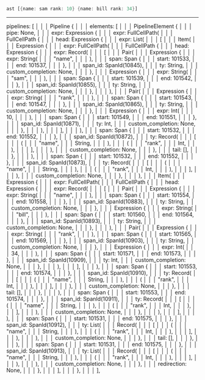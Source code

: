 
```rust
ast [{name: sam rank: 10} {name: bill rank: 34}]
```
---

pipelines: [                                                                                         │
│       │         Pipeline {                                                                                       │
│       │             elements: [                                                                                  │
│       │                 PipelineElement {                                                                        │
│       │                     pipe: None,                                                                          │
│       │                     expr: Expression {                                                                   │
│       │                         expr: FullCellPath(                                                              │
│       │                             FullCellPath {                                                               │
│       │                                 head: Expression {                                                       │
│       │                                     expr: List(                                                          │
│       │                                         [                                                                │
│       │                                             Item(                                                        │
│       │                                                 Expression {                                             │
│       │                                                     expr: FullCellPath(                                  │
│       │                                                         FullCellPath {                                   │
│       │                                                             head: Expression {                           │
│       │                                                                 expr: Record(                            │
│       │                                                                     [                                    │
│       │                                                                         Pair(                            │
│       │                                                                             Expression {                 │
│       │                                                                                 expr: String(            │
│       │                                                                                     "name",              │
│       │                                                                                 ),                       │
│       │                                                                                 span: Span {             │
│       │                                                                                     start: 101533,       │
│       │                                                                                     end: 101537,         │
│       │                                                                                 },                       │
│       │                                                                                 span_id: SpanId(10845),  │
│       │                                                                                 ty: String,              │
│       │                                                                                 custom_completion: None, │
│       │                                                                             },                           │
│       │                                                                             Expression {                 │
│       │                                                                                 expr: String(            │
│       │                                                                                     "sam",               │
│       │                                                                                 ),                       │
│       │                                                                                 span: Span {             │
│       │                                                                                     start: 101539,       │
│       │                                                                                     end: 101542,         │
│       │                                                                                 },                       │
│       │                                                                                 span_id: SpanId(10855),  │
│       │                                                                                 ty: String,              │
│       │                                                                                 custom_completion: None, │
│       │                                                                             },                           │
│       │                                                                         ),                               │
│       │                                                                         Pair(                            │
│       │                                                                             Expression {                 │
│       │                                                                                 expr: String(            │
│       │                                                                                     "rank",              │
│       │                                                                                 ),                       │
│       │                                                                                 span: Span {             │
│       │                                                                                     start: 101543,       │
│       │                                                                                     end: 101547,         │
│       │                                                                                 },                       │
│       │                                                                                 span_id: SpanId(10865),  │
│       │                                                                                 ty: String,              │
│       │                                                                                 custom_completion: None, │
│       │                                                                             },                           │
│       │                                                                             Expression {                 │
│       │                                                                                 expr: Int(               │
│       │                                                                                     10,                  │
│       │                                                                                 ),                       │
│       │                                                                                 span: Span {             │
│       │                                                                                     start: 101549,       │
│       │                                                                                     end: 101551,         │
│       │                                                                                 },                       │
│       │                                                                                 span_id: SpanId(10871),  │
│       │                                                                                 ty: Int,                 │
│       │                                                                                 custom_completion: None, │
│       │                                                                             },                           │
│       │                                                                         ),                               │
│       │                                                                     ],                                   │
│       │                                                                 ),                                       │
│       │                                                                 span: Span {                             │
│       │                                                                     start: 101532,                       │
│       │                                                                     end: 101552,                         │
│       │                                                                 },                                       │
│       │                                                                 span_id: SpanId(10872),                  │
│       │                                                                 ty: Record(                              │
│       │                                                                     [                                    │
│       │                                                                         (                                │
│       │                                                                             "name",                      │
│       │                                                                             String,                      │
│       │                                                                         ),                               │
│       │                                                                         (                                │
│       │                                                                             "rank",                      │
│       │                                                                             Int,                         │
│       │                                                                         ),                               │
│       │                                                                     ],                                   │
│       │                                                                 ),                                       │
│       │                                                                 custom_completion: None,                 │
│       │                                                             },                                           │
│       │                                                             tail: [],                                    │
│       │                                                         },                                               │
│       │                                                     ),                                                   │
│       │                                                     span: Span {                                         │
│       │                                                         start: 101532,                                   │
│       │                                                         end: 101552,                                     │
│       │                                                     },                                                   │
│       │                                                     span_id: SpanId(10873),                              │
│       │                                                     ty: Record(                                          │
│       │                                                         [                                                │
│       │                                                             (                                            │
│       │                                                                 "name",                                  │
│       │                                                                 String,                                  │
│       │                                                             ),                                           │
│       │                                                             (                                            │
│       │                                                                 "rank",                                  │
│       │                                                                 Int,                                     │
│       │                                                             ),                                           │
│       │                                                         ],                                               │
│       │                                                     ),                                                   │
│       │                                                     custom_completion: None,                             │
│       │                                                 },                                                       │
│       │                                             ),                                                           │
│       │                                             Item(                                                        │
│       │                                                 Expression {                                             │
│       │                                                     expr: FullCellPath(                                  │
│       │                                                         FullCellPath {                                   │
│       │                                                             head: Expression {                           │
│       │                                                                 expr: Record(                            │
│       │                                                                     [                                    │
│       │                                                                         Pair(                            │
│       │                                                                             Expression {                 │
│       │                                                                                 expr: String(            │
│       │                                                                                     "name",              │
│       │                                                                                 ),                       │
│       │                                                                                 span: Span {             │
│       │                                                                                     start: 101554,       │
│       │                                                                                     end: 101558,         │
│       │                                                                                 },                       │
│       │                                                                                 span_id: SpanId(10883),  │
│       │                                                                                 ty: String,              │
│       │                                                                                 custom_completion: None, │
│       │                                                                             },                           │
│       │                                                                             Expression {                 │
│       │                                                                                 expr: String(            │
│       │                                                                                     "bill",              │
│       │                                                                                 ),                       │
│       │                                                                                 span: Span {             │
│       │                                                                                     start: 101560,       │
│       │                                                                                     end: 101564,         │
│       │                                                                                 },                       │
│       │                                                                                 span_id: SpanId(10893),  │
│       │                                                                                 ty: String,              │
│       │                                                                                 custom_completion: None, │
│       │                                                                             },                           │
│       │                                                                         ),                               │
│       │                                                                         Pair(                            │
│       │                                                                             Expression {                 │
│       │                                                                                 expr: String(            │
│       │                                                                                     "rank",              │
│       │                                                                                 ),                       │
│       │                                                                                 span: Span {             │
│       │                                                                                     start: 101565,       │
│       │                                                                                     end: 101569,         │
│       │                                                                                 },                       │
│       │                                                                                 span_id: SpanId(10903),  │
│       │                                                                                 ty: String,              │
│       │                                                                                 custom_completion: None, │
│       │                                                                             },                           │
│       │                                                                             Expression {                 │
│       │                                                                                 expr: Int(               │
│       │                                                                                     34,                  │
│       │                                                                                 ),                       │
│       │                                                                                 span: Span {             │
│       │                                                                                     start: 101571,       │
│       │                                                                                     end: 101573,         │
│       │                                                                                 },                       │
│       │                                                                                 span_id: SpanId(10909),  │
│       │                                                                                 ty: Int,                 │
│       │                                                                                 custom_completion: None, │
│       │                                                                             },                           │
│       │                                                                         ),                               │
│       │                                                                     ],                                   │
│       │                                                                 ),                                       │
│       │                                                                 span: Span {                             │
│       │                                                                     start: 101553,                       │
│       │                                                                     end: 101574,                         │
│       │                                                                 },                                       │
│       │                                                                 span_id: SpanId(10910),                  │
│       │                                                                 ty: Record(                              │
│       │                                                                     [                                    │
│       │                                                                         (                                │
│       │                                                                             "name",                      │
│       │                                                                             String,                      │
│       │                                                                         ),                               │
│       │                                                                         (                                │
│       │                                                                             "rank",                      │
│       │                                                                             Int,                         │
│       │                                                                         ),                               │
│       │                                                                     ],                                   │
│       │                                                                 ),                                       │
│       │                                                                 custom_completion: None,                 │
│       │                                                             },                                           │
│       │                                                             tail: [],                                    │
│       │                                                         },                                               │
│       │                                                     ),                                                   │
│       │                                                     span: Span {                                         │
│       │                                                         start: 101553,                                   │
│       │                                                         end: 101574,                                     │
│       │                                                     },                                                   │
│       │                                                     span_id: SpanId(10911),                              │
│       │                                                     ty: Record(                                          │
│       │                                                         [                                                │
│       │                                                             (                                            │
│       │                                                                 "name",                                  │
│       │                                                                 String,                                  │
│       │                                                             ),                                           │
│       │                                                             (                                            │
│       │                                                                 "rank",                                  │
│       │                                                                 Int,                                     │
│       │                                                             ),                                           │
│       │                                                         ],                                               │
│       │                                                     ),                                                   │
│       │                                                     custom_completion: None,                             │
│       │                                                 },                                                       │
│       │                                             ),                                                           │
│       │                                         ],                                                               │
│       │                                     ),                                                                   │
│       │                                     span: Span {                                                         │
│       │                                         start: 101531,                                                   │
│       │                                         end: 101575,                                                     │
│       │                                     },                                                                   │
│       │                                     span_id: SpanId(10912),                                              │
│       │                                     ty: List(                                                            │
│       │                                         Record(                                                          │
│       │                                             [                                                            │
│       │                                                 (                                                        │
│       │                                                     "name",                                              │
│       │                                                     String,                                              │
│       │                                                 ),                                                       │
│       │                                                 (                                                        │
│       │                                                     "rank",                                              │
│       │                                                     Int,                                                 │
│       │                                                 ),                                                       │
│       │                                             ],                                                           │
│       │                                         ),                                                               │
│       │                                     ),                                                                   │
│       │                                     custom_completion: None,                                             │
│       │                                 },                                                                       │
│       │                                 tail: [],                                                                │
│       │                             },                                                                           │
│       │                         ),                                                                               │
│       │                         span: Span {                                                                     │
│       │                             start: 101531,                                                               │
│       │                             end: 101575,                                                                 │
│       │                         },                                                                               │
│       │                         span_id: SpanId(10913),                                                          │
│       │                         ty: List(                                                                        │
│       │                             Record(                                                                      │
│       │                                 [                                                                        │
│       │                                     (                                                                    │
│       │                                         "name",                                                          │
│       │                                         String,                                                          │
│       │                                     ),                                                                   │
│       │                                     (                                                                    │
│       │                                         "rank",                                                          │
│       │                                         Int,                                                             │
│       │                                     ),                                                                   │
│       │                                 ],                                                                       │
│       │                             ),                                                                           │
│       │                         ),                                                                               │
│       │                         custom_completion: None,                                                         │
│       │                     },                                                                                   │
│       │                     redirection: None,                                                                   │
│       │                 },                                                                                       │
│       │             ],                                                                                           │
│       │         },                                                                                               │
│       │     ],
